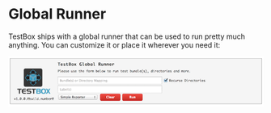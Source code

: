 # Global Runner

TestBox ships with a global runner that can be used to run pretty much anything. You can customize it or place it wherever you need it:

<img src="../images/testbox-global-runner.png">
